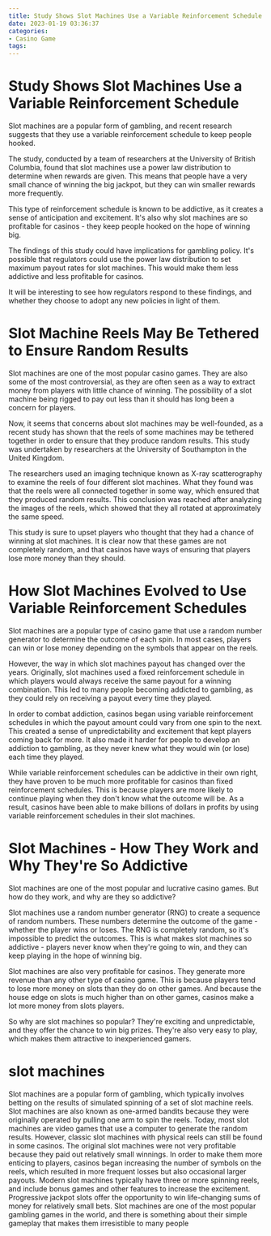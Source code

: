 ```yaml
---
title: Study Shows Slot Machines Use a Variable Reinforcement Schedule
date: 2023-01-19 03:36:37
categories:
- Casino Game
tags:
---
```



#  Study Shows Slot Machines Use a Variable Reinforcement Schedule

Slot machines are a popular form of gambling, and recent research suggests that they use a variable reinforcement schedule to keep people hooked.

The study, conducted by a team of researchers at the University of British Columbia, found that slot machines use a power law distribution to determine when rewards are given. This means that people have a very small chance of winning the big jackpot, but they can win smaller rewards more frequently.

This type of reinforcement schedule is known to be addictive, as it creates a sense of anticipation and excitement. It's also why slot machines are so profitable for casinos - they keep people hooked on the hope of winning big.

The findings of this study could have implications for gambling policy. It's possible that regulators could use the power law distribution to set maximum payout rates for slot machines. This would make them less addictive and less profitable for casinos.

It will be interesting to see how regulators respond to these findings, and whether they choose to adopt any new policies in light of them.

#  Slot Machine Reels May Be Tethered to Ensure Random Results 

Slot machines are one of the most popular casino games. They are also some of the most controversial, as they are often seen as a way to extract money from players with little chance of winning. The possibility of a slot machine being rigged to pay out less than it should has long been a concern for players.

Now, it seems that concerns about slot machines may be well-founded, as a recent study has shown that the reels of some machines may be tethered together in order to ensure that they produce random results. This study was undertaken by researchers at the University of Southampton in the United Kingdom.

The researchers used an imaging technique known as X-ray scatterography to examine the reels of four different slot machines. What they found was that the reels were all connected together in some way, which ensured that they produced random results. This conclusion was reached after analyzing the images of the reels, which showed that they all rotated at approximately the same speed.

This study is sure to upset players who thought that they had a chance of winning at slot machines. It is clear now that these games are not completely random, and that casinos have ways of ensuring that players lose more money than they should.

#  How Slot Machines Evolved to Use Variable Reinforcement Schedules 

Slot machines are a popular type of casino game that use a random number generator to determine the outcome of each spin. In most cases, players can win or lose money depending on the symbols that appear on the reels.

However, the way in which slot machines payout has changed over the years. Originally, slot machines used a fixed reinforcement schedule in which players would always receive the same payout for a winning combination. This led to many people becoming addicted to gambling, as they could rely on receiving a payout every time they played.

In order to combat addiction, casinos began using variable reinforcement schedules in which the payout amount could vary from one spin to the next. This created a sense of unpredictability and excitement that kept players coming back for more. It also made it harder for people to develop an addiction to gambling, as they never knew what they would win (or lose) each time they played.

While variable reinforcement schedules can be addictive in their own right, they have proven to be much more profitable for casinos than fixed reinforcement schedules. This is because players are more likely to continue playing when they don't know what the outcome will be. As a result, casinos have been able to make billions of dollars in profits by using variable reinforcement schedules in their slot machines.

# Slot Machines - How They Work and Why They're So Addictive 

Slot machines are one of the most popular and lucrative casino games. But how do they work, and why are they so addictive?

Slot machines use a random number generator (RNG) to create a sequence of random numbers. These numbers determine the outcome of the game - whether the player wins or loses. The RNG is completely random, so it's impossible to predict the outcomes. This is what makes slot machines so addictive - players never know when they're going to win, and they can keep playing in the hope of winning big.

Slot machines are also very profitable for casinos. They generate more revenue than any other type of casino game. This is because players tend to lose more money on slots than they do on other games. And because the house edge on slots is much higher than on other games, casinos make a lot more money from slots players.

So why are slot machines so popular? They're exciting and unpredictable, and they offer the chance to win big prizes. They're also very easy to play, which makes them attractive to inexperienced gamers.

#  slot machines
 
Slot machines are a popular form of gambling, which typically involves betting on the results of simulated spinning of a set of slot machine reels. Slot machines are also known as one-armed bandits because they were originally operated by pulling one arm to spin the reels.
Today, most slot machines are video games that use a computer to generate the random results. However, classic slot machines with physical reels can still be found in some casinos.
The original slot machines were not very profitable because they paid out relatively small winnings. In order to make them more enticing to players, casinos began increasing the number of symbols on the reels, which resulted in more frequent losses but also occasional larger payouts. 
Modern slot machines typically have three or more spinning reels, and include bonus games and other features to increase the excitement. Progressive jackpot slots offer the opportunity to win life-changing sums of money for relatively small bets.
Slot machines are one of the most popular gambling games in the world, and there is something about their simple gameplay that makes them irresistible to many people